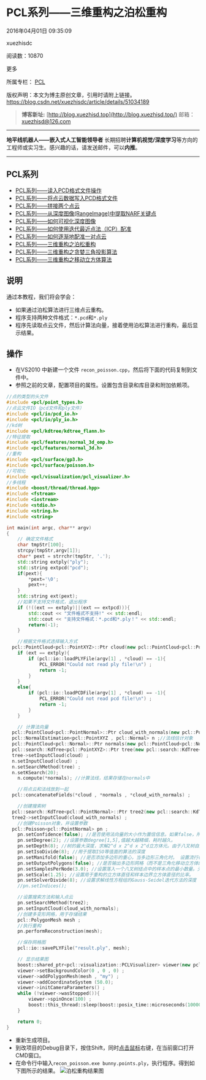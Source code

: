 # PCL系列——三维重构之泊松重构

2016年04月01日 09:35:09

 

xuezhisdc

 

阅读数：10870

更多

所属专栏： [PCL](https://blog.csdn.net/column/details/pointcloudlibrary.html)



 版权声明：本文为博主原创文章，引用时请附上链接。	https://blog.csdn.net/xuezhisdc/article/details/51034189

> **博客新址:** [http://blog.xuezhisd.top](http://blog.xuezhisd.top/) 
> 邮箱：xuezhisd@126.com

------

**地平线机器人——嵌入式人工智能领导者** 长期招聘**计算机视觉/深度学习**等方向的工程师或实习生。感兴趣的话，请发送邮件，可以**内推**。

------

## PCL系列

- [PCL系列——读入PCD格式文件操作](http://blog.csdn.net/xuezhisdc/article/details/51012300)
- [PCL系列——将点云数据写入PCD格式文件](http://blog.csdn.net/xuezhisdc/article/details/51012463)
- [PCL系列——拼接两个点云](http://blog.csdn.net/xuezhisdc/article/details/51014388)
- [PCL系列——从深度图像(RangeImage)中提取NARF关键点](http://blog.csdn.net/xuezhisdc/article/details/51018872)
- [PCL系列——如何可视化深度图像](http://blog.csdn.net/xuezhisdc/article/details/51019461)
- [PCL系列——如何使用迭代最近点法（ICP）配准](http://blog.csdn.net/xuezhisdc/article/details/51023251)
- [PCL系列——如何逐渐地配准一对点云](http://blog.csdn.net/xuezhisdc/article/details/51030943)
- [PCL系列——三维重构之泊松重构](http://blog.csdn.net/xuezhisdc/article/details/51034189)
- [PCL系列——三维重构之贪婪三角投影算法](http://blog.csdn.net/xuezhisdc/article/details/51034272)
- [PCL系列——三维重构之移动立方体算法](http://blog.csdn.net/xuezhisdc/article/details/51034359)

## 说明

通过本教程，我们将会学会：

- 如果通过泊松算法进行三维点云重构。
- 程序支持两种文件格式：`*.pcd`和`*.ply`
- 程序先读取点云文件，然后计算法向量，接着使用泊松算法进行重构，最后显示结果。

## 操作

- 在VS2010 中新建一个文件 `recon_poisson.cpp`，然后将下面的代码复制到文件中。
- 参照之前的文章，配置项目的属性。设置包含目录和库目录和附加依赖项。

```cpp
//点的类型的头文件
#include <pcl/point_types.h>
//点云文件IO（pcd文件和ply文件）
#include <pcl/io/pcd_io.h>
#include <pcl/io/ply_io.h>
//kd树
#include <pcl/kdtree/kdtree_flann.h>
//特征提取
#include <pcl/features/normal_3d_omp.h>
#include <pcl/features/normal_3d.h>
//重构
#include <pcl/surface/gp3.h>
#include <pcl/surface/poisson.h>
//可视化
#include <pcl/visualization/pcl_visualizer.h>
//多线程
#include <boost/thread/thread.hpp>
#include <fstream>
#include <iostream>
#include <stdio.h>
#include <string.h>
#include <string>

int main(int argc, char** argv)
{
    // 确定文件格式
    char tmpStr[100];
    strcpy(tmpStr,argv[1]);
    char* pext = strrchr(tmpStr, '.');
    std::string extply("ply");
    std::string extpcd("pcd");
    if(pext){
        *pext='\0';
        pext++;
    }
    std::string ext(pext);
    //如果不支持文件格式，退出程序
    if (!((ext == extply)||(ext == extpcd))){
        std::cout << "文件格式不支持!" << std::endl;
        std::cout << "支持文件格式：*.pcd和*.ply！" << std::endl;
        return(-1);
    }

    //根据文件格式选择输入方式
  pcl::PointCloud<pcl::PointXYZ>::Ptr cloud(new pcl::PointCloud<pcl::PointXYZ>) ; //创建点云对象指针，用于存储输入
    if (ext == extply){
        if (pcl::io::loadPLYFile(argv[1] , *cloud) == -1){
            PCL_ERROR("Could not read ply file!\n") ;
            return -1;
        }
    }
    else{
        if (pcl::io::loadPCDFile(argv[1] , *cloud) == -1){
            PCL_ERROR("Could not read pcd file!\n") ;
            return -1;
        }
    }

    // 计算法向量
  pcl::PointCloud<pcl::PointNormal>::Ptr cloud_with_normals(new pcl::PointCloud<pcl::PointNormal>); //法向量点云对象指针
  pcl::NormalEstimation<pcl::PointXYZ , pcl::Normal> n ;//法线估计对象
  pcl::PointCloud<pcl::Normal>::Ptr normals(new pcl::PointCloud<pcl::Normal>) ;//存储估计的法线的指针
  pcl::search::KdTree<pcl::PointXYZ>::Ptr tree(new pcl::search::KdTree<pcl::PointXYZ>) ;
  tree->setInputCloud(cloud) ;
  n.setInputCloud(cloud) ;
  n.setSearchMethod(tree) ;
  n.setKSearch(20);
    n.compute(*normals); //计算法线，结果存储在normals中

    //将点云和法线放到一起
  pcl::concatenateFields(*cloud , *normals , *cloud_with_normals) ;

    //创建搜索树
  pcl::search::KdTree<pcl::PointNormal>::Ptr tree2(new pcl::search::KdTree<pcl::PointNormal>) ;
  tree2->setInputCloud(cloud_with_normals) ;
    //创建Poisson对象，并设置参数
  pcl::Poisson<pcl::PointNormal> pn ;
    pn.setConfidence(false); //是否使用法向量的大小作为置信信息。如果false，所有法向量均归一化。
    pn.setDegree(2); //设置参数degree[1,5],值越大越精细，耗时越久。
    pn.setDepth(8); //树的最大深度，求解2^d x 2^d x 2^d立方体元。由于八叉树自适应采样密度，指定值仅为最大深度。
    pn.setIsoDivide(8); //用于提取ISO等值面的算法的深度
    pn.setManifold(false); //是否添加多边形的重心，当多边形三角化时。 设置流行标志，如果设置为true，则对多边形进行细分三角话时添加重心，设置false则不添加
    pn.setOutputPolygons(false); //是否输出多边形网格（而不是三角化移动立方体的结果）
    pn.setSamplesPerNode(3.0); //设置落入一个八叉树结点中的样本点的最小数量。无噪声，[1.0-5.0],有噪声[15.-20.]平滑
    pn.setScale(1.25); //设置用于重构的立方体直径和样本边界立方体直径的比率。
    pn.setSolverDivide(8); //设置求解线性方程组的Gauss-Seidel迭代方法的深度
    //pn.setIndices();

    //设置搜索方法和输入点云
    pn.setSearchMethod(tree2);
    pn.setInputCloud(cloud_with_normals);
    //创建多变形网格，用于存储结果
    pcl::PolygonMesh mesh ;
    //执行重构
    pn.performReconstruction(mesh);

    //保存网格图
    pcl::io::savePLYFile("result.ply", mesh);

    // 显示结果图
    boost::shared_ptr<pcl::visualization::PCLVisualizer> viewer(new pcl::visualization::PCLVisualizer("3D viewer")) ;
    viewer->setBackgroundColor(0 , 0 , 0) ;
    viewer->addPolygonMesh(mesh , "my") ;
    viewer->addCoordinateSystem (50.0);
    viewer->initCameraParameters() ;
    while (!viewer->wasStopped()){
        viewer->spinOnce(100) ;
        boost::this_thread::sleep(boost::posix_time::microseconds(100000)) ;
    }

    return 0;
}
```

- 重新生成项目。
- 到改项目的Debug目录下，按住Shift，同时[点击鼠标](https://www.baidu.com/s?wd=%E7%82%B9%E5%87%BB%E9%BC%A0%E6%A0%87&tn=24004469_oem_dg&rsv_dl=gh_pl_sl_csd)右键，在当前窗口打开CMD窗口。
- 在命令行中输入`recon_poisson.exe bunny.points.ply`，执行程序。得到如下图所示的结果。 
  ![泊松重构结果图](https://img-blog.csdn.net/20160401093428810)